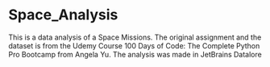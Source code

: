 # Space_Analysis
This is a data analysis of a Space Missions.
The original assignment and the dataset is from the Udemy Course 100 Days of Code: The Complete Python Pro Bootcamp from Angela Yu.
The analysis was made in JetBrains Datalore
